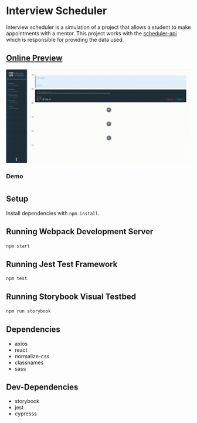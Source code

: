 # Interview Scheduler

Interview scheduler is a simulation of a project  that 
allows a student to make appointments with a mentor.
This project works with the 
[scheduler-api ](https://github.com/Gozi1/scheduler-api) which is responsible for providing the data used.


## [Online Preview](https://ngozi-interview-scheduler.netlify.app "Interview-Scheduler's site")



!["Demo"](public/images/scheduler.gif)
### Demo
#
## Setup

Install dependencies with `npm install`.

## Running Webpack Development Server

```sh
npm start
```

## Running Jest Test Framework

```sh
npm test
```

## Running Storybook Visual Testbed

```sh
npm run storybook
```
## Dependencies

- axios
- react
- normalize-css
- classnames
- sass

## Dev-Dependencies

- storybook
- jest
- cypresss

